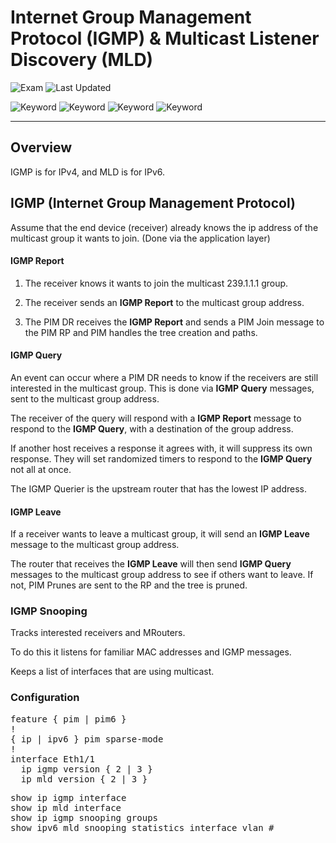 # Internet Group Management Protocol (IGMP) & Multicast Listener Discovery (MLD)

![Exam](https://img.shields.io/badge/DCCOR-8A2BE2)
![Last Updated](https://img.shields.io/badge/Last%20Updated-2024--01--05-blue)

![Keyword](https://img.shields.io/badge/IGMP-darkgreen)
![Keyword](https://img.shields.io/badge/Internet%20Group%20Management%20Protocol-darkgreen)
![Keyword](https://img.shields.io/badge/MLD-darkgreen)
![Keyword](https://img.shields.io/badge/Multicast%20Listener%20Discovery-darkgreen)

<hr>

## Overview

IGMP is for IPv4, and MLD is for IPv6.

## IGMP (Internet Group Management Protocol)

Assume that the end device (receiver) already knows the ip address of the multicast group it wants to join. (Done via the application layer)

#### IGMP Report

1. The receiver knows it wants to join the multicast 239.1.1.1 group.

2. The receiver sends an **IGMP Report** to the multicast group address.

3. The PIM DR receives the **IGMP Report** and sends a PIM Join message to the PIM RP and PIM handles the tree creation and paths.

#### IGMP Query

An event can occur where a PIM DR needs to know if the receivers are still interested in the multicast group. This is done via **IGMP Query** messages, sent to the multicast group address.

The receiver of the query will respond with a **IGMP Report** message to respond to the **IGMP Query**, with a destination of the group address.

If another host receives a response it agrees with, it will suppress its own response. They will set randomized timers to respond to the **IGMP Query** not all at once.

The IGMP Querier is the upstream router that has the lowest IP address.

#### IGMP Leave

If a receiver wants to leave a multicast group, it will send an **IGMP Leave** message to the multicast group address.

The router that receives the **IGMP Leave** will then send **IGMP Query** messages to the multicast group address to see if others want to leave. If not, PIM Prunes are sent to the RP and the tree is pruned.

### IGMP Snooping

Tracks interested receivers and MRouters.

To do this it listens for familiar MAC addresses and IGMP messages.

Keeps a list of interfaces that are using multicast.

### Configuration

<pre>
feature { pim | pim6 }
!
{ ip | ipv6 } pim sparse-mode
!
interface Eth1/1
  ip igmp version { 2 | 3 }
  ip mld version { 2 | 3 }
</pre>

<pre>
show ip igmp interface
show ip mld interface
show ip igmp snooping groups
show ipv6 mld snooping statistics interface vlan #
</pre>